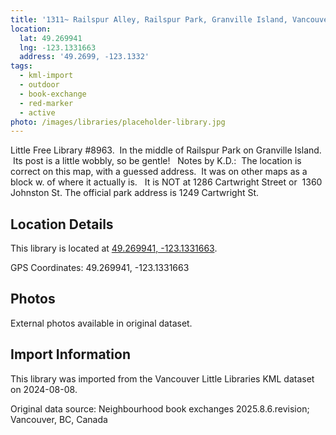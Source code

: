 ```yaml
---
title: '1311~ Railspur Alley, Railspur Park, Granville Island, Vancouver'
location:
  lat: 49.269941
  lng: -123.1331663
  address: '49.2699, -123.1332'
tags:
  - kml-import
  - outdoor
  - book-exchange
  - red-marker
  - active
photo: /images/libraries/placeholder-library.jpg
---
```

Little Free Library #8963.  In the middle of Railspur Park on Granville Island.  Its post is a little wobbly, so be gentle!  
Notes by K.D.:  The location is correct on this map, with a guessed address.  It was on other maps as a block w. of where it actually is.  
It is NOT at 1286 Cartwright Street or 
1360 Johnston St.
The official park address is 1249 Cartwright St.

## Location Details

This library is located at [49.269941, -123.1331663](https://www.google.com/maps?q=49.269941,-123.1331663).

GPS Coordinates: 49.269941, -123.1331663

## Photos

External photos available in original dataset.

## Import Information

This library was imported from the Vancouver Little Libraries KML dataset on 2024-08-08.

Original data source: Neighbourhood book exchanges 2025.8.6.revision; Vancouver, BC, Canada
